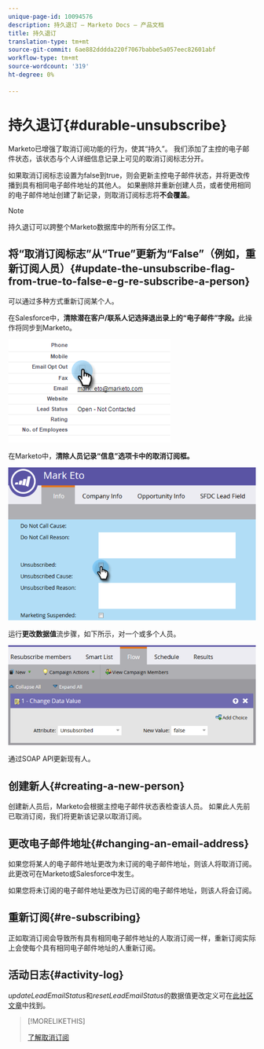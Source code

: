 ```yaml
---
unique-page-id: 10094576
description: 持久退订 — Marketo Docs — 产品文档
title: 持久退订
translation-type: tm+mt
source-git-commit: 6ae882dddda220f7067babbe5a057eec82601abf
workflow-type: tm+mt
source-wordcount: '319'
ht-degree: 0%

---
```



# 持久退订{#durable-unsubscribe}

Marketo已增强了取消订阅功能的行为，使其“持久”。 我们添加了主控的电子邮件状态，该状态与个人详细信息记录上可见的取消订阅标志分开。

如果取消订阅标志设置为false到true，则会更新主控电子邮件状态，并将更改传播到具有相同电子邮件地址的其他人。 如果删除并重新创建人员，或者使用相同的电子邮件地址创建了新记录，则取消订阅标志将&#x200B;**不会覆盖**。

>[!NOTE]
>
>持久退订可以跨整个Marketo数据库中的所有分区工作。

## 将“取消订阅标志”从“True”更新为“False”（例如，重新订阅人员）{#update-the-unsubscribe-flag-from-true-to-false-e-g-re-subscribe-a-person}

可以通过多种方式重新订阅某个人。

在Salesforce中，**清除潜在客户/联系人记选择退出录上的“电子邮件”字段。**&#x200B;此操作将同步到Marketo。

![](assets/one.png)

在Marketo中，**清除人员记录“信息”选项卡中的取消订阅框。**

![](assets/two.png)

运行&#x200B;**更改数据值**&#x200B;流步骤，如下所示，对一个或多个人员。

![](assets/three.png)

通过SOAP API更新现有人。

## 创建新人{#creating-a-new-person}

创建新人员后，Marketo会根据主控电子邮件状态表检查该人员。 如果此人先前已取消订阅，我们将更新该记录以取消订阅。

## 更改电子邮件地址{#changing-an-email-address}

如果您将某人的电子邮件地址更改为未订阅的电子邮件地址，则该人将取消订阅。 此更改可在Marketo或Salesforce中发生。

如果您将未订阅的电子邮件地址更改为已订阅的电子邮件地址，则该人将会订阅。

## 重新订阅{#re-subscribing}

正如取消订阅会导致所有具有相同电子邮件地址的人取消订阅一样，重新订阅实际上会使每个具有相同电子邮件地址的人重新订阅。

## 活动日志{#activity-log}

_updateLeadEmailStatus_&#x200B;和&#x200B;_resetLeadEmailStatus_&#x200B;的数据值更改定义可在[此社区文章](https://nation.marketo.com/t5/Knowledgebase/Durable-Unsubscribe-Activity-Log/ta-p/252688)中找到。

>[!MORELIKETHIS]
>
>[了解取消订阅](/help/marketo/product-docs/email-marketing/deliverability/understanding-unsubscribe.md)
